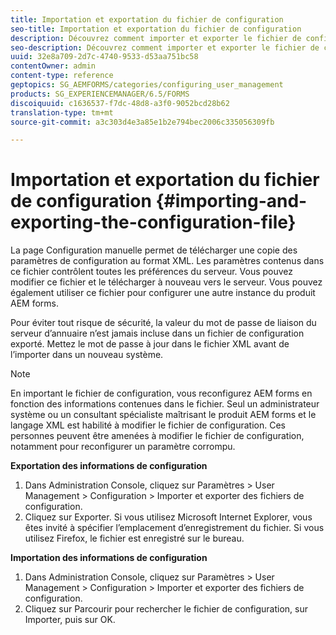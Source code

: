 ```yaml
---
title: Importation et exportation du fichier de configuration
seo-title: Importation et exportation du fichier de configuration
description: Découvrez comment importer et exporter le fichier de configuration afin de modifier les préférences du serveur ou de configurer une autre instance de produit de formulaire AEM.
seo-description: Découvrez comment importer et exporter le fichier de configuration afin de modifier les préférences du serveur ou de configurer une autre instance de produit de formulaire AEM.
uuid: 32e8a709-2d7c-4740-9533-d53aa751bc58
contentOwner: admin
content-type: reference
geptopics: SG_AEMFORMS/categories/configuring_user_management
products: SG_EXPERIENCEMANAGER/6.5/FORMS
discoiquuid: c1636537-f7dc-48d8-a3f0-9052bcd28b62
translation-type: tm+mt
source-git-commit: a3c303d4e3a85e1b2e794bec2006c335056309fb

---
```



# Importation et exportation du fichier de configuration {#importing-and-exporting-the-configuration-file}

La page Configuration manuelle permet de télécharger une copie des paramètres de configuration au format XML. Les paramètres contenus dans ce fichier contrôlent toutes les préférences du serveur. Vous pouvez modifier ce fichier et le télécharger à nouveau vers le serveur. Vous pouvez également utiliser ce fichier pour configurer une autre instance du produit AEM forms.

Pour éviter tout risque de sécurité, la valeur du mot de passe de liaison du serveur d’annuaire n’est jamais incluse dans un fichier de configuration exporté. Mettez le mot de passe à jour dans le fichier XML avant de l’importer dans un nouveau système.

>[!NOTE]
>
>En important le fichier de configuration, vous reconfigurez AEM forms en fonction des informations contenues dans le fichier. Seul un administrateur système ou un consultant spécialiste maîtrisant le produit AEM forms et le langage XML est habilité à modifier le fichier de configuration. Ces personnes peuvent être amenées à modifier le fichier de configuration, notamment pour reconfigurer un paramètre corrompu.

**Exportation des informations de configuration**

1. Dans Administration Console, cliquez sur Paramètres > User Management > Configuration > Importer et exporter des fichiers de configuration.
1. Cliquez sur Exporter. Si vous utilisez Microsoft Internet Explorer, vous êtes invité à spécifier l’emplacement d’enregistrement du fichier. Si vous utilisez Firefox, le fichier est enregistré sur le bureau.

**Importation des informations de configuration**

1. Dans Administration Console, cliquez sur Paramètres > User Management > Configuration > Importer et exporter des fichiers de configuration.
1. Cliquez sur Parcourir pour rechercher le fichier de configuration, sur Importer, puis sur OK.

